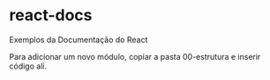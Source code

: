 # react-docs
Exemplos da Documentação do React

Para adicionar um novo módulo, copiar a pasta 00-estrutura e inserir código ali.